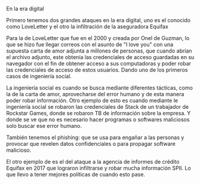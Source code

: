 En la era digital 

Primero tenemos dos grandes ataques en la era digital, uno es el conocido como LoveLetter y el otro la infiltración de la aseguradora Equifax

Para la de LoveLetter que fue en el 2000 y creada por Onel de Guzman, lo que se hizo fue llegar correos con el asunto de "I love you" con una supuesta carta de amor adjunta a millones de personas, que cuando abrían el archivo adjunto, este obtenía las credenciales de acceso guardadas en su navegador con el fin de obtener acceso a sus computadoras y poder robar las credenciales de acceso de estos usuarios. Dando uno de los primeros casos de ingeniería social. 

La ingeniería social es cuando se busca mediante diferentes tácticas, como la de la carta de amor, aprovecharse del error humano y de esta manera poder robar información. Otro ejemplo de esto es cuando mediante le ingeniería social se robaron las credenciales de Stack de un trabajador de Rockstar Games, donde se robaron TB de información sobre la empresa. Y donde se ve que no es necesario hacer programas o softwares maliciosos solo buscar ese error humano. 

También tenemos el phishing: que se usa para engañar a las personas y provocar que revelen datos confidenciales o para propagar software malicioso. 

El otro ejemplo de es el del ataque a la agencia de informes de crédito Equifax en 2017 que lograron infiltrarse y robar mucha información SPII. Lo que llevo a tener mejores políticas de cuando esto pase. 





